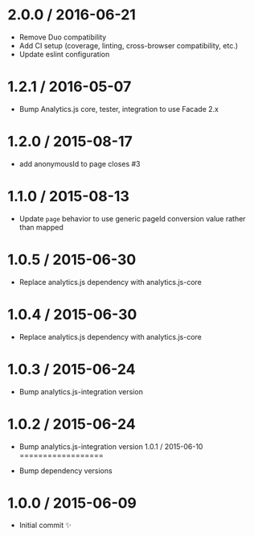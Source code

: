 2.0.0 / 2016-06-21
==================

  * Remove Duo compatibility
  * Add CI setup (coverage, linting, cross-browser compatibility, etc.)
  * Update eslint configuration

1.2.1 / 2016-05-07
==================

  * Bump Analytics.js core, tester, integration to use Facade 2.x

1.2.0 / 2015-08-17
==================

  * add anonymousId to page closes #3

1.1.0 / 2015-08-13
==================

  * Update `page` behavior to use generic pageId conversion value rather than mapped

1.0.5 / 2015-06-30
==================

  * Replace analytics.js dependency with analytics.js-core

1.0.4 / 2015-06-30
==================

  * Replace analytics.js dependency with analytics.js-core

1.0.3 / 2015-06-24
==================

  * Bump analytics.js-integration version

1.0.2 / 2015-06-24
==================

  * Bump analytics.js-integration version
1.0.1 / 2015-06-10
==================

  * Bump dependency versions

1.0.0 / 2015-06-09
==================

  * Initial commit :sparkles:
